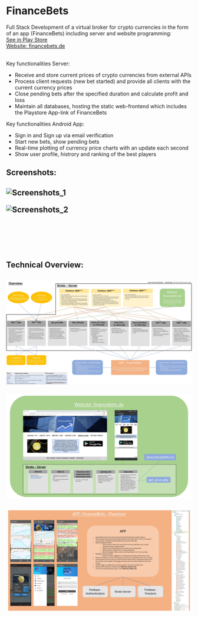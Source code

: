 # FinanceBets
Full Stack Development of a virtual broker for crypto currencies in the form of an app  (FinanceBets) including server and website programming: <br />
<a href="https://play.google.com/store/apps/details?id=aaa.financebets.alpha_v1"> See in Play Store </a><br />
<a href="https://financebets.de">Website: financebets.de</a><br /><br />


Key functionalities Server: 
* Receive and store current prices of crypto currencies from external APIs
* Process client requests (new bet started) and provide all clients with the current currency prices
* Close pending bets after the specified duration and calculate profit and loss 
* Maintain all databases, hosting the static web-frontend which includes the Playstore App-link of FinanceBets

Key functionalities Android App: 
* Sign in and Sign up via email verification
* Start new bets, show pending bets
* Real-time plotting of currency price charts with an update each second
* Show user profile, histrory and ranking of the best players


<h2> Screenshots:<h2/>

![Screenshots_1](https://github.com/adriankuehn/financebets/blob/main/images/Screens_1.png)

![Screenshots_2](https://github.com/adriankuehn/financebets/blob/main/images/Screens_2.png)

<br />
<br />
<br />

<h2> Technical Overview:<h2/>

![Overview_1](https://github.com/adriankuehn/financebets/blob/main/images/Overview_1.jpg)

![Overview_2](https://github.com/adriankuehn/financebets/blob/main/images/Overview_2.jpg)

![Overview_2](https://github.com/adriankuehn/financebets/blob/main/images/Overview_3.jpg)
